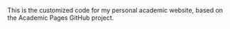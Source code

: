 This is the customized code for my personal academic website, based on the Academic Pages GitHub project.
